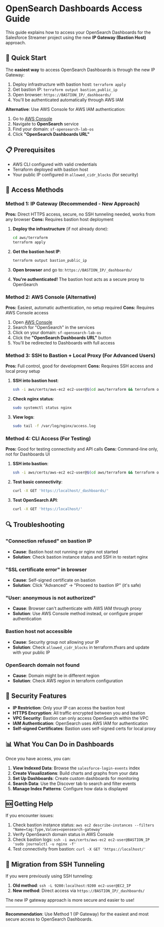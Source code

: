 # OpenSearch Dashboards Access Guide

This guide explains how to access your OpenSearch Dashboards for the Salesforce Streamer project using the new **IP Gateway (Bastion Host)** approach.

## 🚀 Quick Start

The **easiest way** to access OpenSearch Dashboards is through the new IP Gateway:

1. Deploy infrastructure with bastion host: `terraform apply`
2. Get bastion IP: `terraform output bastion_public_ip`
3. Open browser: `https://BASTION_IP/_dashboards/`
4. You'll be authenticated automatically through AWS IAM

**Alternative**: Use AWS Console for AWS IAM authentication:
1. Go to [AWS Console](https://console.aws.amazon.com/)
2. Navigate to **OpenSearch** service
3. Find your domain: `sf-opensearch-lab-os`
4. Click **"OpenSearch Dashboards URL"**

## 📋 Prerequisites

- AWS CLI configured with valid credentials
- Terraform deployed with bastion host
- Your public IP configured in `allowed_cidr_blocks` (for security)

## 🔧 Access Methods

### Method 1: IP Gateway (Recommended - New Approach)

**Pros:** Direct HTTPS access, secure, no SSH tunneling needed, works from any browser
**Cons:** Requires bastion host deployment

1. **Deploy the infrastructure** (if not already done):
   ```bash
   cd aws/terraform
   terraform apply
   ```

2. **Get the bastion host IP**:
   ```bash
   terraform output bastion_public_ip
   ```

3. **Open browser** and go to: `https://BASTION_IP/_dashboards/`

4. **You're authenticated!** The bastion host acts as a secure proxy to OpenSearch

### Method 2: AWS Console (Alternative)

**Pros:** Easiest, automatic authentication, no setup required
**Cons:** Requires AWS Console access

1. Open [AWS Console](https://console.aws.amazon.com/)
2. Search for "OpenSearch" in the services
3. Click on your domain: `sf-opensearch-lab-os`
4. Click the **"OpenSearch Dashboards URL"** button
5. You'll be redirected to Dashboards with full access

### Method 3: SSH to Bastion + Local Proxy (For Advanced Users)

**Pros:** Full control, good for development
**Cons:** Requires SSH access and local proxy setup

1. **SSH into bastion host**:
   ```bash
   ssh -i aws/certs/aws-ec2 ec2-user@$(cd aws/terraform && terraform output -raw bastion_public_ip)
   ```

2. **Check nginx status**:
   ```bash
   sudo systemctl status nginx
   ```

3. **View logs**:
   ```bash
   sudo tail -f /var/log/nginx/access.log
   ```

### Method 4: CLI Access (For Testing)

**Pros:** Good for testing connectivity and API calls
**Cons:** Command-line only, not for Dashboards UI

1. **SSH into bastion**:
   ```bash
   ssh -i aws/certs/aws-ec2 ec2-user@$(cd aws/terraform && terraform output -raw bastion_public_ip)
   ```

2. **Test basic connectivity**:
   ```bash
   curl -X GET 'https://localhost/_dashboards/'
   ```

3. **Test OpenSearch API**:
   ```bash
   curl -X GET 'https://localhost/'
   ```

## 🔍 Troubleshooting

### "Connection refused" on bastion IP
- **Cause**: Bastion host not running or nginx not started
- **Solution**: Check bastion instance status and SSH in to restart nginx

### "SSL certificate error" in browser
- **Cause**: Self-signed certificate on bastion
- **Solution**: Click "Advanced" → "Proceed to bastion IP" (it's safe)

### "User: anonymous is not authorized"
- **Cause**: Browser can't authenticate with AWS IAM through proxy
- **Solution**: Use AWS Console method instead, or configure proper authentication

### Bastion host not accessible
- **Cause**: Security group not allowing your IP
- **Solution**: Check `allowed_cidr_blocks` in terraform.tfvars and update with your public IP

### OpenSearch domain not found
- **Cause**: Domain might be in different region
- **Solution**: Check AWS region in terraform configuration

## 🔐 Security Features

- **IP Restriction**: Only your IP can access the bastion host
- **HTTPS Encryption**: All traffic encrypted between you and bastion
- **VPC Security**: Bastion can only access OpenSearch within the VPC
- **IAM Authentication**: OpenSearch uses AWS IAM for authentication
- **Self-signed Certificates**: Bastion uses self-signed certs for local proxy

## 📊 What You Can Do in Dashboards

Once you have access, you can:

1. **View Indexed Data**: Browse the `salesforce-login-events` index
2. **Create Visualizations**: Build charts and graphs from your data
3. **Set Up Dashboards**: Create custom dashboards for monitoring
4. **Search Data**: Use the Discover tab to search and filter events
5. **Manage Index Patterns**: Configure how data is displayed

## 🆘 Getting Help

If you encounter issues:

1. Check bastion instance status: `aws ec2 describe-instances --filters "Name=tag:Type,Values=opensearch-gateway"`
2. Verify OpenSearch domain status in AWS Console
3. Check bastion logs: `ssh -i aws/certs/aws-ec2 ec2-user@BASTION_IP 'sudo journalctl -u nginx -f'`
4. Test connectivity from bastion: `curl -X GET 'https://localhost/'`

## 🔄 Migration from SSH Tunneling

If you were previously using SSH tunneling:

1. **Old method**: `ssh -L 9200:localhost:9200 ec2-user@EC2_IP`
2. **New method**: Direct access via `https://BASTION_IP/_dashboards/`

The new IP gateway approach is more secure and easier to use!

---

**Recommendation**: Use Method 1 (IP Gateway) for the easiest and most secure access to OpenSearch Dashboards.


